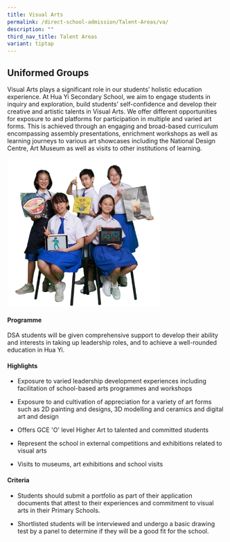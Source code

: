 ```yaml
---
title: Visual Arts
permalink: /direct-school-admission/Talent-Areas/va/
description: ""
third_nav_title: Talent Areas
variant: tiptap
---
```

<h2>Uniformed Groups</h2>
<p>Visual Arts plays a significant role in our students’ holistic education
experience. At Hua Yi Secondary School, we aim to engage students in inquiry
and exploration, build students’ self-confidence and develop their creative
and artistic talents in Visual Arts. We offer different opportunities for
exposure to and platforms for participation in multiple and varied art
forms. This is achieved through an engaging and broad-based curriculum
encompassing assembly presentations, enrichment workshops as well as learning
journeys to various art showcases including the National Design Centre,
Art Museum as well as visits to other institutions of learning.</p>
<div class="isomer-image-wrapper">
<img style="width:70%" height="auto" width="100%" src="/images/Art  Craft Club 7.png">
</div>
<h4>Programme</h4>
<p>DSA students will be given comprehensive support to develop their ability
and interests in taking up leadership roles, and to achieve a well-rounded
education in Hua Yi.</p>
<h4>Highlights</h4>
<ul data-tight="true" class="tight">
<li>
<p>Exposure to varied leadership development experiences including facilitation
of school-based arts programmes and workshops</p>
</li>
<li>
<p>Exposure to and cultivation of appreciation for a variety of art forms
such as 2D painting and designs, 3D modelling and ceramics and digital
art and design</p>
</li>
<li>
<p>Offers GCE 'O' level Higher Art to talented and committed students</p>
</li>
<li>
<p>Represent the school in external competitions and exhibitions related
to visual arts</p>
</li>
<li>
<p>Visits to museums, art exhibitions and school visits</p>
</li>
</ul>
<h4>Criteria</h4>
<ul data-tight="true" class="tight">
<li>
<p>Students should submit a portfolio as part of their application documents
that attest to their experiences and commitment to visual arts in their
Primary Schools.</p>
</li>
<li>
<p>Shortlisted students will be interviewed and undergo a basic drawing test
by a panel to determine if they will be a good fit for the school.</p>
</li>
</ul>
<p></p>